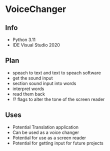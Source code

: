 # VoiceChanger

## Info
* Python 3.11
* IDE Visual Studio 2020

## Plan
 * speach to text and text to speach software
 * get the sound input
 * section sound input into words 
 * interpret words 
 * read them back
 * !? flags to alter the tone of the screen reader
 
 ## Uses
 * Potential Translation application
 * Can be used as a voice changer
 * Potential for use as a screen reader
 * Potential for getting input for future projects
